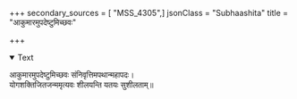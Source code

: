 +++
secondary_sources = [ "MSS_4305",]
jsonClass = "Subhaashita"
title = "आकुमारमुपदेष्टुमिच्छवः"

+++

<details open><summary>Text</summary>

आकुमारमुपदेष्टुमिच्छवः संनिवृत्तिमपथान्महापदः।  
योगशक्तिजितजन्ममृत्यवः शीलयन्ति यतयः सुशीलताम्॥
</details>
